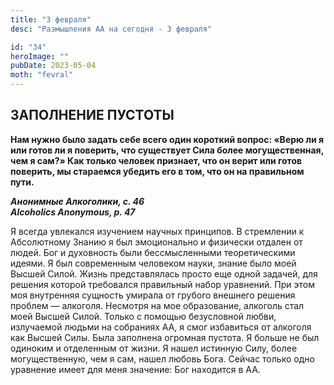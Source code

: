 ```yaml
---
title: "3 февраля"
desc: "Размышления АА на сегодня - 3 февраля"

id: "34"
heroImage: ""
pubDate: 2023-05-04
moth: "fevral"
---
```


## ЗАПОЛНЕНИЕ ПУСТОТЫ

**Нам нужно было задать себе всего один короткий вопрос: «Верю ли я или готов
ли я поверить, что существует Сила более могущественная, чем я сам?» Как
только человек признает, что он верит или готов поверить, мы стараемся убедить
его в том, что он на правильном пути.**

**_Анонимные Алкоголики, с. 46  
Alcoholics Anonymous, p. 47_**

Я всегда увлекался изучением научных принципов. В стремлении к Абсолютному
Знанию я был эмоционально и физически отдален от людей. Бог и духовность были
бессмысленными теоретическими идеями. Я был современным человеком науки,
знание было моей Высшей Силой. Жизнь представлялась просто еще одной задачей,
для решения которой требовался правильный набор уравнений. При этом моя
внутренняя сущность умирала от грубого внешнего решения проблем — алкоголя.
Несмотря на мое образование, алкоголь стал моей Высшей Силой. Только с помощью
безусловной любви, излучаемой людьми на собраниях АА, я смог избавиться от
алкоголя как Высшей Силы. Была заполнена огромная пустота. Я больше не был
одиноким и отделенным от жизни. Я нашел истинную Силу, более могущественную,
чем я сам, нашел любовь Бога. Сейчас только одно уравнение имеет для меня
значение: Бог находится в АА.
